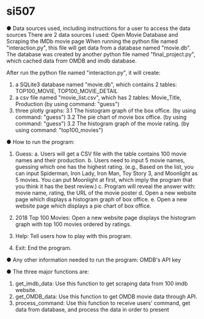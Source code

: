 # si507

● Data sources used, including instructions for a user to access the data sources
  There are 2 data sources I used: Open Movie Database and Scraping the IMDb movie page
  When running the python file named "interaction.py", this file will get data from a database named "movie.db". 
  The database was created by another python file named "final_project.py", which cached data from OMDB and imdb database.
  
  After run the python file named "interaction.py", it will create:
  1. a SQLite3 database named "movie.db", which contains 2 tables: TOP100_MOVIE, TOP100_MOVIE_DETAIL
  2. a csv file named "movie_list.csv", which has 2 tables: Movie_Title, Production (by using command: "guess")
  3. three plotly graphs:
     3.1 The histogram graph of the box office.   (by using command: "guess")
     3.2 The pie chart of movie box office.       (by using command: "guess")
     3.2 The histogram graph of the movie rating. (by using command: "top100_movies")
     


● How to run the program:
  1.	Guess:
      a. Users will get a CSV file with the table contains 100 movie names and their production.
      b. Users need to input 5 movie names, guessing which one has the highest rating.
        (e.g., Based on the list, you can input Spiderman, Iron Lady, Iron Man, Toy Story 3, and Moonlight as 5 movies.
               You can put Moonlight at first, which imply the program that you think it has the best review.)
      c. Program will reveal the answer with:
         movie name, rating, the URL of the movie poster
      d. Open a new website page which displays a histogram graph of box office.
      e. Open a new website page which displays a pie chart of box office.

  2.	2018 Top 100 Movies:
      Open a new website page displays the histogram graph with top 100 movies ordered by ratings.

  3.	Help:
      Tell users how to play with this program.

  4.	Exit:
      End the program.
 

● Any other information needed to run the program:
  OMDB's API key


● The three major functions are:
  1. get_imdb_data: 
     Use this function to get scraping data from 100 imdb website.
  2. get_OMDB_data:
     Use this function to get OMDB movie data through API.
  3. process_command:
     Use this function to receive users' command, get data from database, and process the data in order to present
     
